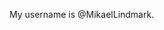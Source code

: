 My username is @MikaelLindmark.

<!---
MikaelLindmark/MikaelLindmark is a ✨ special ✨ repository because its `README.md` (this file) appears on your GitHub profile.
You can click the Preview link to take a look at your changes.
--->
